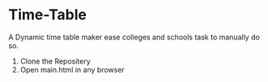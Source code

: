 # Time-Table
A Dynamic time table maker ease colleges and schools task to manually do so. 
1. Clone the Repositery
2. Open main.html in any browser


